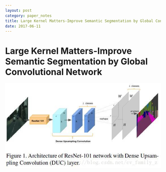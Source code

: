 ```yaml
---
layout: post
category: paper_notes
title: Large Kernel Matters-Improve Semantic Segmentation by Global Convolutional Network
date: 2017-06-11
---
```


# Large Kernel Matters-Improve Semantic Segmentation by Global Convolutional Network

![](/assets/paper_notes/understandingCSS/understandingCSS1.jpg)
